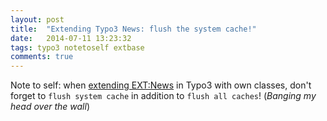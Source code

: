 ```yaml
---
layout: post
title:  "Extending Typo3 News: flush the system cache!"
date:   2014-07-11 13:23:32
tags: typo3 notetoself extbase
comments: true
---
```


Note to self: when [extending EXT:News](http://docs.typo3.org/typo3cms/extensions/news/latest/Main/Tutorial/ExtendingNews/Index.html) in Typo3 with own classes, don't forget to `flush system cache` in addition to `flush all caches`!
(_Banging my head over the wall_)